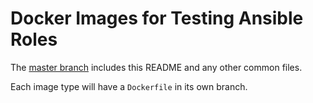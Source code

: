 # Docker Images for Testing Ansible Roles

The [master branch](/cchurch/ansible-role-testing/tree/master) includes this
README and any other common files.

Each image type will have a `Dockerfile` in its own branch.

